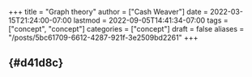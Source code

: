 +++
title = "Graph theory"
author = ["Cash Weaver"]
date = 2022-03-15T21:24:00-07:00
lastmod = 2022-09-05T14:41:34-07:00
tags = ["concept", "concept"]
categories = ["concept"]
draft = false
aliases = "/posts/5bc61709-6612-4287-921f-3e2509bd2261"
+++

##  {#d41d8c}
